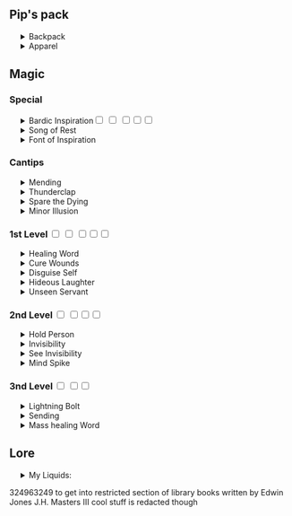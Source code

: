 <style type="text/css">
<!--
 .tab { margin-left: 20px; }
-->
</style>

## Pip's pack

<div class=tab>
<details><summary>Backpack</summary>
    <ul>
        <li>2 costumes</li>
        <li>4 days of rations</li>
        <li>waterskin</li>
        <li>2 disguise kits</li>
        <li>metal flute</li>
        <li>divination card that looks like me</li>
        <li>A diary with 2 missing pages</li>
        <li>A pair of old socks</li>
        <li>A worn bronze heart</li>
    </ul>
</details>
<details><summary>Apparel</summary>
    <ul>
        <li>silver fur cape</li>
        <li>light armor</li>
    </ul>
</details>
</div>

## Magic

### Special
<div class=tab>
    <details><summary>Bardic Inspiration<input type="checkbox"> <input type="checkbox"> <input type="checkbox"><input type="checkbox"><input type="checkbox"></summary>
You can inspire others through stirring words or music. To do so, you use a bonus action on your turn to choose one creature other than yourself within 60 feet of you who can hear you. That creature gains one Bardic Inspiration die, a d6.

Once within the next 10 minutes, the creature can roll the die and add the number rolled to one ability check, attack roll, or saving throw it makes. The creature can wait until after it rolls the d20 before deciding to use the Bardic Inspiration die, but must decide before the DM says whether the roll succeeds or fails. Once the Bardic Inspiration die is rolled, it is lost. A creature can have only one Bardic Inspiration die at a time.

You can use this feature a number of times equal to your Charisma modifier (a minimum of once). You regain any expended uses when you finish a long rest.

Your Bardic Inspiration die changes when you reach certain levels in this class. The die becomes a d8 at 5th level, a d10 at 10th level, and a d12 at 15th level.
    </details>
    <details><summary>Song of Rest</summary>
Beginning at 2nd level, you can use soothing music or oration to help revitalize your wounded allies during a short rest. If you or any friendly creatures who can hear your performance regain hit points at the end of the short rest by spending one or more Hit Dice, each of those creatures regains an extra 1d6 hit points.

The extra hit points increase when you reach certain levels in this class: to 1d8 at 9th level, to 1d10 at 13th level, and to 1d12 at 17th level.
    </details>
    <details><summary>Font of Inspiration</summary>
Beginning when you reach 5th level, you regain all of your expended uses of Bardic Inspiration when you finish a short or long rest.
    </details>
</div>

### Cantips
<div class=tab>
    <details><summary>Mending</summary>
    This spell repairs a single break or tear in an object you touch, such as a broken chain link, two halves of a broken key, a torn cloak, or a leaking wineskin. As long as the break or tear is no larger than 1 foot in any dimension, you mend it, leaving no trace of the former damage. This spell can physically repair a magic item or construct, but the spell can’t restore magic to such an object.
    </details>
    <details><summary>Thunderclap</summary>
    You create a burst of thunderous sound that can be heard up to 100 feet away. Each creature within range, other than you, must succeed on a Constitution saving throw or take 1d6 thunder damage.
    The spell’s damage increases by 1d6 when you reach 5th level (2d6), 11th level (3d6), and 17th level (4d6).
    </details>
    <details><summary>Spare the Dying</summary>
    You use your action to touch a creature who is alive but at 0 hit points. It becomes stable. This spell has no effect on undead and constructs.
    </details>
    <details><summary>Minor Illusion</summary>
You create a sound or an image of an object that lasts for the duration. The illusion ends early if you dismiss it as an action or cast this spell again.

If you create a sound, it can be any volume and noise. The sound can continue unabated for the duration, or you can make sounds at different times.

If you create an image of an object, it must be no larger than a 5-foot cube. The image can't create any sensory effects. Physical interaction with the image reveals it to be an illusion.

A creature can use its action to make an Investigation check on the illusion. If it succeeds, the illusion becomes faint to it.
    </details>
</div>

### 1st Level  <input type="checkbox"> <input type="checkbox"> <input type="checkbox"><input type="checkbox"><input type="checkbox">
<div class=tab>
<details><summary>Healing Word</summary>
A creature you can see regains hit points equal to 1d4 + your spellcasting ability modifier. This spell has no effect on undead or constructs.
</details>

<details><summary>Cure Wounds</summary>
A creature you touch regains a number of Hit Points equal to 1d8 + your Spellcasting Ability modifier. This spell has no effect on Undead or constructs.

At Higher Levels: When you cast this spell using a spell slot of 2nd level or higher, the Healing increases by 1d8 for each slot level above 1st.
</details>

<details><summary>Disguise Self</summary>
You make yourself, including your clothing, armor, Weapons, and other belongings on your person, look different until the spell ends or until you use your action to dismiss it. You can seem 1 foot shorter or taller and can appear thin, fat, or in between. You can't change your body type, so you must adopt a form that has the same basic arrangement of limbs. Otherwise, the extent of the Illusion is up to you.

The changes wrought by this spell fail to hold up to physical inspection. For example, if you use this spell to add a hat to your outfit, Objects pass through the hat, and anyone who touches it would feel nothing or would feel your head and hair. If you use this spell to appear thinner than you are, the hand of someone who reaches out to touch you would bump into you while it was seemingly still in midair.

To discern that you are disguised, a creature can use its action to inspect your appearance and must succeed on an Intelligence (Investigation) check against your spell save DC.
</details>

<details><summary>Hideous Laughter</summary>
A creature of your choice that you can see within range perceives everything as hilariously funny and falls into fits of laugher if this spell affects it. The target must succeed on a Wisdom saving throw or fall prone, becoming Incapacitated and unable to stand up for the Duration. A creature with an Intelligence score of 4 or less isn't affected.

At the end of each of its turns, and each time it takes damage, the target can make another Wisdom saving throw. The target has advantage on the saving throw if it's triggered by damage. On a success, the spell ends.
</details>

<details><summary>Unseen Servant</summary>
This spell creates an Invisible, mindless, shapeless force that performs simple tasks at your Command until the spell ends. The servant springs into existence in an unoccupied space on the ground within range. It has AC 10, 1 hit point, and a Strength of 2, and it can't Attack. If it drops to 0 Hit Points, the spell ends.

Once on each of your turns as a Bonus Action, you can mentally Command the servant to move up to 15 feet and interact with an object. The servant can perform simple tasks that a human servant could do, such as fetching things, cleaning, Mending, folding clothes, lighting fires, serving food, and pouring wine. Once you give the Command, the servant performs the task to the best of its ability until it completes the task, then waits for your next Command.

If you Command the servant to perform a task that would move it more than 60 feet away from you, the spell ends.
</details>
</div>

### 2nd Level  <input type="checkbox"> <input type="checkbox"><input type="checkbox"><input type="checkbox">
<div class=tab>
<details><summary>Hold Person</summary>
A humanoid that you can see becomes paralyzed unless they succeed on a Wisdom saving throw. At the end of its turns, it can make another Wisdom save, ending the paralysis on a success.
</details>
<details><summary>Invisibility</summary>
A creature you touch becomes Invisible until the spell ends. Anything the target is wearing or carrying is Invisible as long as it is on the target's person. The spell ends for a target that attacks or casts a spell.

At Higher Levels: When you cast this spell using a spell slot of 3rd level or higher, you can target one additional creature for each slot level above 2nd.
</details>
<details><summary>See Invisibility</summary>
For the duration, you see invisible creatures and objects as if they were visible, and you can see into the Ethereal Plane. Ethereal creatures and objects appear ghostly and translucent.
</details>
<details><summary>Mind Spike</summary>
You reach into the mind of one creature you can see within range. The target must make a Wisdom saving throw, taking 3d8 psychic damage on a failed save, or half as much damage on a successful one. On a failed save, you also always know the target's location until the spell ends, but only while the two of you are on the same plane of existence. While you have this knowledge, the target can’t become hidden from you, and if it’s invisible, it gains no benefit from that condition against you.
</details>
</div>

### 3nd Level  <input type="checkbox"> <input type="checkbox"><input type="checkbox">
<div class=tab>
<details><summary>Lightning Bolt</summary>
A stroke of lightning forming a line of 100 feet long and 5 feet wide blasts out from you in a direction you choose. Each creature in the line must make a Dexterity saving throw. A creature takes 8d6 lightning damage on a failed save, or half as much damage on a successful one.

The lightning ignites flammable Objects in the area that aren't being worn or carried.

At Higher Levels: When you cast this spell using a spell slot of 4th level or higher, the damage increases by 1d6 for each slot above 3rd.
</details>
</div>
<div class=tab>
<details><summary>Sending</summary>
You send a short message of twenty-five words or less to a creature with which you are familiar. The creature hears the message in its mind, recognizes you as the sender if it knows you, and can answer in a like manner immediately. The spell enables creatures with Intelligence scores of at least 1 to understand the meaning of your message.
You can send the message across any distance and even to other planes of existence, but if the target is on a different plane than you, there is a 5 percent chance that the message doesn’t arrive.
</details>
</div>
<div class=tab>
<details><summary>Mass healing Word</summary>
As you call out words of restoration, up to six creatures of your choice that you can see within range regain hit points equal to 1d4 + your spellcasting ability modifier. This spell has no effect on undead or constructs.
At Higher Levels. When you cast this spell using a spell slot of 4th level or higher, the healing increases by 1d4 for each slot level above 3rd. Range 60 ft.
</details>
</div>

## Lore

<div class=tab>
<details><summary>My Liquids:</summary>
    <ul>
        <li>greenish <-- plants&animals (unlocked)</li>
        <li>silvery gray <-- technology (unlocked)</li>
        <li>jet black</li>
        <li>blue <-- Mind (unlocked)</li>
        <li>brownish red <-- Earth</li>
        <li>yellow <-- Energy (unlocked)</li>
    </ul>
</details>
</div>

324963249 to get into restricted section of library
books written by
Edwin Jones
J.H. Masters III
cool stuff is redacted though

